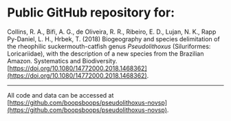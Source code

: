 # Public GitHub repository for: 

Collins, R. A., Bifi, A. G., de Oliveira, R. R., Ribeiro, E. D., Lujan, N. K., Rapp Py-Daniel, L. H., Hrbek, T. (2018) Biogeography and species delimitation of the rheophilic suckermouth-catfish genus _Pseudolithoxus_ (Siluriformes: Loricariidae), with the description of a new species from the Brazilian Amazon. Systematics and Biodiversity. [https://doi.org/10.1080/14772000.2018.1468362](https://doi.org/10.1080/14772000.2018.1468362).

---

All code and data can be accessed at [https://github.com/boopsboops/pseudolithoxus-novsp](https://github.com/boopsboops/pseudolithoxus-novsp).